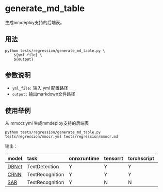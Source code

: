 # generate_md_table

生成mmdeploy支持的后端表。

## 用法

```
python tests/regression/generate_md_table.py \
    ${yml_file} \
    ${output}
```

## 参数说明

- `yml_file:`  输入 yml 配置路径
- `output:` 输出markdown文件路径

## 使用举例

从 mmocr.yml 生成mmdeploy支持的后端表

```
python tests/regression/generate_md_table.py tests/regression/mmocr.yml tests/regression/mmocr.md
```

输出：

| model                                                                        | task            | onnxruntime | tensorrt | torchscript | pplnn | openvino | ncnn |
| :--------------------------------------------------------------------------- | :-------------- | :---------- | :------- | :---------- | :---- | :------- | :--- |
| [DBNet](https://github.com/open-mmlab/mmocr/tree/main/configs/textdet/dbnet) | TextDetection   | Y           | Y        | Y           | Y     | Y        | Y    |
| [CRNN](https://github.com/open-mmlab/mmocr/tree/main/configs/textrecog/crnn) | TextRecognition | Y           | Y        | Y           | Y     | N        | Y    |
| [SAR](https://github.com/open-mmlab/mmocr/tree/main/configs/textrecog/sar)   | TextRecognition | Y           | N        | N           | N     | N        | N    |
